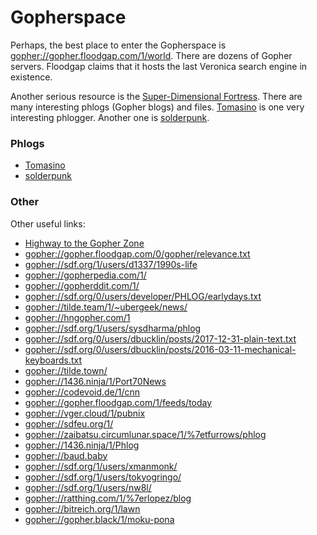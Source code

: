 Gopherspace
===========

Perhaps, the best place to enter the Gopherspace is <gopher://gopher.floodgap.com/1/world>.
There are dozens of Gopher servers.  Floodgap claims that it hosts the last
Veronica search engine in existence.

Another serious resource is the [Super-Dimensional Fortress](gopher://sdf.org/1).
There are many interesting phlogs (Gopher blogs) and files.
[Tomasino](gopher://sdf.org/1/users/tomasino/) is one very interesting phlogger.
Another one is [solderpunk](gopher://sdf.org/1/users/solderpunk/).

### Phlogs ###

 - [Tomasino](gopher://sdf.org/1/users/tomasino/)
 - [solderpunk](gopher://sdf.org/1/users/solderpunk/)

### Other ###

Other useful links:

 - [Highway to the Gopher Zone](https://gopher.zone/)
 - <gopher://gopher.floodgap.com/0/gopher/relevance.txt>
 - <gopher://sdf.org/1/users/d1337/1990s-life>
 - <gopher://gopherpedia.com/1/>
 - <gopher://gopherddit.com/1/>
 - <gopher://sdf.org/0/users/developer/PHLOG/earlydays.txt>
 - <gopher://tilde.team/1/~ubergeek/news/>
 - <gopher://hngopher.com/1>
 - <gopher://sdf.org/1/users/sysdharma/phlog>
 - <gopher://sdf.org/0/users/dbucklin/posts/2017-12-31-plain-text.txt>
 - <gopher://sdf.org/0/users/dbucklin/posts/2016-03-11-mechanical-keyboards.txt>
 - <gopher://tilde.town/>
 - <gopher://1436.ninja/1/Port70News>
 - <gopher://codevoid.de/1/cnn>
 - <gopher://gopher.floodgap.com/1/feeds/today>
 - <gopher://vger.cloud/1/pubnix>
 - <gopher://sdfeu.org/1/>
 - <gopher://zaibatsu.circumlunar.space/1/%7etfurrows/phlog>
 - <gopher://1436.ninja/1/Phlog>
 - <gopher://baud.baby>
 - <gopher://sdf.org/1/users/xmanmonk/>
 - <gopher://sdf.org/1/users/tokyogringo/>
 - <gopher://sdf.org/1/users/nw8l/>
 - <gopher://ratthing.com/1/%7erlopez/blog>
 - <gopher://bitreich.org/1/lawn>
 - <gopher://gopher.black/1/moku-pona>

